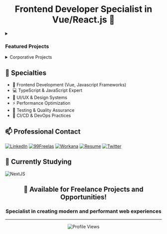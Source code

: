 <div align="center">

# Frontend Developer Specialist in Vue/React.js 🚀

</div>

<details>
<summary><h3>Featured Projects</h3></summary>

### 🪴 Breath Natural
[![Live Website](https://img.shields.io/badge/Live-Website-2563eb)](https://breath-natural-nextjs-chronicles.netlify.app)
[![Repository](https://img.shields.io/badge/View-Repository-2563eb)](https://github.com/ricardo564/nextjs-chronicles-part-1)

<details>
<summary>Project Preview</summary>
<img src="./assets/projects/breath-natural.png" alt="Breath Natural NextJS Chronicles Part 1 website preview" width="300"/>
</details>

![NextJS](https://img.shields.io/badge/NextJS-E0234E?style=for-the-badge&logo=nextjs&logoColor=white)
![TypeScript](https://img.shields.io/badge/TypeScript-007ACC?style=for-the-badge&logo=typescript&logoColor=white)
![TailwindCSS](https://img.shields.io/badge/tailwindcss-%2338B2AC.svg?style=for-the-badge&logo=tailwind-css&logoColor=white)
![Axios](https://img.shields.io/badge/Axios-5A29E4?style=for-the-badge&logo=axios&logoColor=white)
![pnpm](https://img.shields.io/badge/pnpm-%234a4a4a.svg?style=for-the-badge&logo=pnpm&logoColor=f69220)
![Figma](https://img.shields.io/badge/Figma-F24E1E?style=for-the-badge&logo=figma&logoColor=white)

---

### 🍽️ Food Hut
[![Live Website](https://img.shields.io/badge/Live-Website-2563eb)](https://food-hut-angular-chronicles-1.netlify.app/)
[![Repository](https://img.shields.io/badge/View-Repository-2563eb)](https://github.com/ricardo564/angular-chronicles-part-1)

<details>
<summary>Project Preview</summary>
<img src="./assets/projects/food-hut.png" alt="Food Hut Angular Chronicles Part 1 website preview" width="300"/>
</details>

![Angular](https://img.shields.io/badge/Angular-DD0031?style=for-the-badge&logo=angular&logoColor=white)
![TailwindCSS](https://img.shields.io/badge/tailwindcss-%2338B2AC.svg?style=for-the-badge&logo=tailwind-css&logoColor=white)
![pnpm](https://img.shields.io/badge/pnpm-%234a4a4a.svg?style=for-the-badge&logo=pnpm&logoColor=f69220)
![Figma](https://img.shields.io/badge/Figma-F24E1E?style=for-the-badge&logo=figma&logoColor=white)

</details>


<details>
  <summary>Corporative Projects</summary>
  <div>
    <div style="
      display: grid;
      grid-template-columns: repeat(4, 1fr);
      gap: 20px;
      min-width: 17rem;
      width: 100%;
    ">
      <h3>
        I will be highlighting the latest projects in which I actively participated, and remember, in the development of the front:
      </h3>
      <ul>
        <li>
          <a
            href="https://labi9.com/"
            target="_blank"
            aria-label="Labi9.com"
          >
            Labi9.com
          </a>
          <br><br>
          <details>
            <summary>Labi9.com Preview</summary>
            <img
              src="./assets/projects/labi9.png"
              alt="Labi9 website preview"
              style="width: 100%; max-width: 300px; margin: 10px 0;"
            />
          </details>
          <div align="left">
            <img src="https://img.shields.io/badge/Qwik-%23000000.svg?style=for-the-badge&logo=qwik&logoColor=white" />
            <img src="https://img.shields.io/badge/particles.js-%23000000.svg?style=for-the-badge&logo=javascript&logoColor=white" />
            <img src="https://img.shields.io/badge/PWA-%235A0FC8.svg?style=for-the-badge&logo=pwa&logoColor=white" />
            <img src="https://img.shields.io/badge/Open_Graph-%234285F4.svg?style=for-the-badge&logo=opengraph&logoColor=white" />
            <img src="https://img.shields.io/badge/Microsoft_Clarity-%23000000.svg?style=for-the-badge&logo=microsoft-clarity&logoColor=white" />
            <img src="https://img.shields.io/badge/Google_Tag_Manager-%23000000.svg?style=for-the-badge&logo=google-tag-manager&logoColor=white" />
            <img src="https://img.shields.io/badge/Google_Analytics-%23000000.svg?style=for-the-badge&logo=google-analytics&logoColor=white" />
          </div>
        </li>
        <li>
          <a
            href="https://loor.vc/"
            target="_blank"
            aria-label="Loor.vc"
          >
            Loor.vc
          </a>
          <br><br>
          <details>
            <summary>Loor.vc Preview</summary>
            <img
              src="./assets/projects/loor.png"
              alt="Loor.vc website preview"
              style="width: 100%; max-width: 300px; margin: 10px 0;"
            />
          </details>
          <div align="left">
            <img src="https://img.shields.io/badge/vite-%23646CFF.svg?style=for-the-badge&logo=vite&logoColor=white" />
            <img src="https://img.shields.io/badge/tailwindcss-%2338B2AC.svg?style=for-the-badge&logo=tailwind-css&logoColor=white" />
            <img src="https://img.shields.io/badge/astro-%232C2052.svg?style=for-the-badge&logo=astro&logoColor=white" />
            <img src="https://img.shields.io/badge/vite-%23646CFF.svg?style=for-the-badge&logo=vite&logoColor=white" />
          </div>
        </li>
        <li>
          <a
            href="https://painel.loor.vc/investor/login"
            target="_blank"
            aria-label="Painel.loor.vc"
          >
            Painel.loor.vc - Admin Dashboard
          </a>
          <br>
          <div align="left">
            <img src="https://img.shields.io/badge/react-%2320232a.svg?style=for-the-badge&logo=react&logoColor=%2361DAFB" />
            <img src="https://img.shields.io/badge/vite-%23646CFF.svg?style=for-the-badge&logo=vite&logoColor=white" />
            <img src="https://img.shields.io/badge/tailwindcss-%2338B2AC.svg?style=for-the-badge&logo=tailwind-css&logoColor=white" />
            <img src="https://img.shields.io/badge/astro-%232C2052.svg?style=for-the-badge&logo=astro&logoColor=white" />
          </div>
        </li>
        <li>
          <a
            href="https://www.glbk.com.br/"
            target="_blank"
            aria-label="Global Liberty Bank"
          >
            Global Liberty Bank
          </a>
          <br><br>
          <details>
            <summary>Global Liberty Bank Preview</summary>
            <img
              src="./assets/projects/glbk.png"
              alt="Global Liberty Bank website preview"
              style="width: 100%; max-width: 300px; margin: 10px 0;"
            />
          </details>
          <div align="left">
            <img src="https://img.shields.io/badge/vite-%23646CFF.svg?style=for-the-badge&logo=vite&logoColor=white" />
            <img src="https://img.shields.io/badge/tailwindcss-%2338B2AC.svg?style=for-the-badge&logo=tailwind-css&logoColor=white" />
            <img src="https://img.shields.io/badge/astro-%232C2052.svg?style=for-the-badge&logo=astro&logoColor=white" />
          </div>
        </li>
        <li>
          <a
            href="https://tippbank.com.br/"
            target="_blank"
            aria-label="Tippbank.com.br"
          >
            Tippbank.com.br
          </a>
          <br><br>
          <details>
            <summary>Tippbank.com.br Preview</summary>
            <img
              src="./assets/projects/tippbank.png"
              alt="Tippbank.com.br website preview"
              style="width: 100%; max-width: 300px; margin: 10px 0;"
            />
          </details>
          <div align="left">
            <img src="https://img.shields.io/badge/Nuxt.js-%2300DC82.svg?style=for-the-badge&logo=nuxtdotjs&logoColor=white" />
            <img src="https://img.shields.io/badge/Vite-%23646CFF.svg?style=for-the-badge&logo=vite&logoColor=white" />
            <img src="https://img.shields.io/badge/Windicss-%2338B2AC.svg?style=for-the-badge&logo=windicss&logoColor=white" />
            <img src="https://img.shields.io/badge/vite-%23646CFF.svg?style=for-the-badge&logo=vite&logoColor=white" />
            <img src="https://img.shields.io/badge/vueuse-%2338B2AC.svg?style=for-the-badge&logo=vue.js&logoColor=white" />
          </div>
        </li>
      </ul>
    </div>
  </div>
</details>


## 🔧 Specialties

- 🎯 Frontend Development (Vue, Javascript Frameworks)
- 💻 TypeScript & JavaScript Expert
- 🎨 UI/UX & Design Systems
- ⚡ Performance Optimization
- 🧪 Testing & Quality Assurance
- 🔄 CI/CD & DevOps Practices

## 📫 Professional Contact

[![LinkedIn](https://img.shields.io/badge/LinkedIn-%230077B5.svg?style=for-the-badge&logo=linkedin&logoColor=white)](https://www.linkedin.com/in/ricardo-camilo-frontend-web-developer/)
[![99Freelas](https://img.shields.io/badge/99Freelas-%2300B057.svg?style=for-the-badge&logo=99freelas&logoColor=white)](https://www.99freelas.com.br/user/ricardo-camilo-frontend-developer-typescript)
[![Workana](https://img.shields.io/badge/Workana-%23204ECF.svg?style=for-the-badge&logo=workana&logoColor=white)](https://www.workana.com/freelancer/7a5de74a4785b737b517d8746a01cd23)
[![Resume](https://img.shields.io/badge/Resume-%23000000.svg?style=for-the-badge&logo=readme&logoColor=white)](https://resume.io/r/4bDKkHLB9)
[![Twitter](https://img.shields.io/badge/Twitter-000000?style=for-the-badge&logo=x&logoColor=white)](https://x.com/Ricardo50993066)

## 🌱 Currently Studying

![NextJS](https://img.shields.io/badge/nextjs-%23E0234E.svg?style=for-the-badge&logo=nextjs&logoColor=white)

<div align="center">

## 🚀 Available for Freelance Projects and Opportunities!

### Specialist in creating modern and performant web experiences

</div>

---

<div align="center">
  
![Profile Views](https://komarev.com/ghpvc/?username=ricardo564&label=Profile%20views&color=0e75b6&style=flat)

</div>
